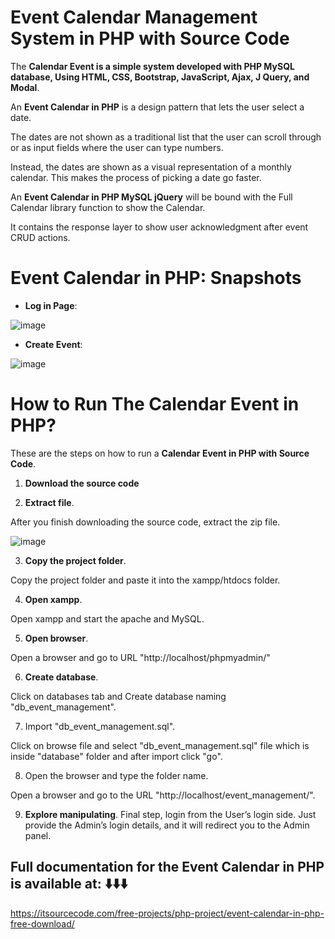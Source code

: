 # Event Calendar Management System in PHP with Source Code

The **Calendar Event is a simple system developed with PHP MySQL database, Using HTML, CSS, Bootstrap, JavaScript, Ajax, J Query, and Modal**.

An **Event Calendar in PHP** is a design pattern that lets the user select a date.

The dates are not shown as a traditional list that the user can scroll through or as input fields where the user can type numbers.

Instead, the dates are shown as a visual representation of a monthly calendar. This makes the process of picking a date go faster.

An **Event Calendar in PHP MySQL jQuery** will be bound with the Full Calendar library function to show the Calendar.

It contains the response layer to show user acknowledgment after event CRUD actions.

# Event Calendar in PHP: Snapshots

* **Log in Page**:

![image](https://github.com/user-attachments/assets/917a4154-fe46-4e60-8fd9-93a665840557)


*  **Create Event**:
  
  ![image](https://github.com/user-attachments/assets/380f3dcf-4146-4205-87d2-39ef70b21b6f)


# How to Run The Calendar Event in PHP?

These are the steps on how to run a **Calendar Event in PHP with Source Code**.

1. **Download the source code**

2.  **Extract file**.

After you finish downloading the source code, extract the zip file.

![image](https://github.com/user-attachments/assets/bee3ddfa-7a55-4837-a428-3eab038089c9)

3. **Copy the project folder**.

Copy the project folder and paste it into the xampp/htdocs folder.

4. **Open xampp**.

Open xampp and start the apache and MySQL.

5. **Open browser**.

Open a browser and go to URL "http://localhost/phpmyadmin/"

6. **Create database**.

Click on databases tab and Create database naming "db_event_management".

7. Import "db_event_management.sql".

Click on browse file and select "db_event_management.sql" file which is inside "database" folder and after import click "go".

8. Open the browser and type the folder name.

Open a browser and go to the URL "http://localhost/event_management/".

9. **Explore manipulating**.
Final step, login from the User’s login side. Just provide the Admin’s login details, and it will redirect you to the Admin panel.

## Full documentation for the Event Calendar in PHP is available at: ⬇️⬇️⬇️
https://itsourcecode.com/free-projects/php-project/event-calendar-in-php-free-download/







